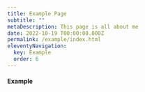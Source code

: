 ```yaml
---
title: Example Page 
subtitle: ""
metaDescription: This page is all about me
date: 2022-10-19 T00:00:00.000Z
permalink: /example/index.html
eleventyNavigation:
  key: Example
  order: 6
---
```

#### Example 


